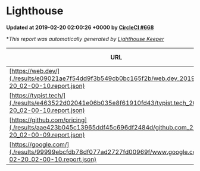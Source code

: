 
# Lighthouse

**Updated at 2019-02-20 02:00:26 +0000 by [CircleCI #668](https://circleci.com/gh/ItinerisLtd/lighthouse-keeper-example/668)**

**This report was automatically generated by [Lighthouse Keeper](https://github.com/itinerisltd/lighthouse-keeper)*

| URL | Performance | Accessibility | Best Practices | SEO | PWA | Updated At |
| --- | --- | --- | --- | --- | --- | --- |
| [https://web.dev/](./results/e09021ae7f54dd9f3b549cb0bc165f2b/web.dev_2019-02-20_02-00-10.report.json) | 0.92 | 0.93 | 1 | 0.91 | 1 | 2019-02-20T02:00:10.347Z |
| [https://typist.tech/](./results/e463522d02041e06b035e8f61910fd43/typist.tech_2019-02-20_02-00-10.report.json) | 1 |  |  |  |  | 2019-02-20T02:00:10.527Z |
| [https://github.com/pricing](./results/aae423b045c13965ddf45c696df2484d/github.com_2019-02-20_02-00-09.report.json) | 0.71 | 0.89 | 0.93 | 0.9 | 0.58 | 2019-02-20T02:00:09.226Z |
| [https://google.com/](./results/99999ebcfdb78df077ad2727fd00969f/www.google.com_2019-02-20_02-00-10.report.json) | 0.96 | 0.71 | 0.93 | 0.8 | 0.58 | 2019-02-20T02:00:10.949Z |
